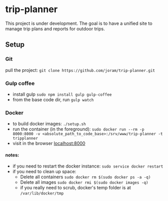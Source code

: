 # trip-planner
This project is under development. The goal is to have a unified site to manage trip plans and reports for outdoor trips.

## Setup

### Git
pull the project: `git clone https://github.com/joram/trip-planner.git`

### Gulp coffee
- install gulp `sudo npm install gulp gulp-coffee`
- from the base code dir, run `gulp watch`

### Docker
- to build docker images: `./setup.sh`
- run the container (in the foreground): `sudo docker run --rm -p 8000:8000 -v <absolute_path_to_code_base>:/srv/www/trip-planner -t tripplanner`
- visit in the browser <a href="http://localhost:8000">localhost:8000</a>

#### notes:
- if you need to restart the docker instance: `sudo service docker restart`
- if you need to clean up space:
  - Delete all containers `sudo docker rm $(sudo docker ps -a -q)`
  - Delete all images `sudo docker rmi $(sudo docker images -q)`
  - if you really need to scrub, docker's temp folder is at `/var/lib/docker/tmp`
